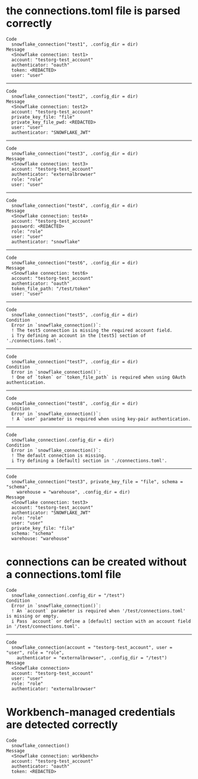 # the connections.toml file is parsed correctly

    Code
      snowflake_connection("test1", .config_dir = dir)
    Message
      <Snowflake connection: test1>
      account: "testorg-test_account"
      authenticator: "oauth"
      token: <REDACTED>
      user: "user"

---

    Code
      snowflake_connection("test2", .config_dir = dir)
    Message
      <Snowflake connection: test2>
      account: "testorg-test_account"
      private_key_file: "file"
      private_key_file_pwd: <REDACTED>
      user: "user"
      authenticator: "SNOWFLAKE_JWT"

---

    Code
      snowflake_connection("test3", .config_dir = dir)
    Message
      <Snowflake connection: test3>
      account: "testorg-test_account"
      authenticator: "externalbrowser"
      role: "role"
      user: "user"

---

    Code
      snowflake_connection("test4", .config_dir = dir)
    Message
      <Snowflake connection: test4>
      account: "testorg-test_account"
      password: <REDACTED>
      role: "role"
      user: "user"
      authenticator: "snowflake"

---

    Code
      snowflake_connection("test6", .config_dir = dir)
    Message
      <Snowflake connection: test6>
      account: "testorg-test_account"
      authenticator: "oauth"
      token_file_path: "/test/token"
      user: "user"

---

    Code
      snowflake_connection("test5", .config_dir = dir)
    Condition
      Error in `snowflake_connection()`:
      ! The test5 connection is missing the required account field.
      i Try defining an account in the [test5] section of './connections.toml'.

---

    Code
      snowflake_connection("test7", .config_dir = dir)
    Condition
      Error in `snowflake_connection()`:
      ! One of `token` or `token_file_path` is required when using OAuth authentication.

---

    Code
      snowflake_connection("test8", .config_dir = dir)
    Condition
      Error in `snowflake_connection()`:
      ! A `user` parameter is required when using key-pair authentication.

---

    Code
      snowflake_connection(.config_dir = dir)
    Condition
      Error in `snowflake_connection()`:
      ! The default connection is missing.
      i Try defining a [default] section in './connections.toml'.

---

    Code
      snowflake_connection("test3", private_key_file = "file", schema = "schema",
        warehouse = "warehouse", .config_dir = dir)
    Message
      <Snowflake connection: test3>
      account: "testorg-test_account"
      authenticator: "SNOWFLAKE_JWT"
      role: "role"
      user: "user"
      private_key_file: "file"
      schema: "schema"
      warehouse: "warehouse"

# connections can be created without a connections.toml file

    Code
      snowflake_connection(.config_dir = "/test")
    Condition
      Error in `snowflake_connection()`:
      ! An `account` parameter is required when '/test/connections.toml' is missing or empty.
      i Pass `account` or define a [default] section with an account field in '/test/connections.toml'.

---

    Code
      snowflake_connection(account = "testorg-test_account", user = "user", role = "role",
        authenticator = "externalbrowser", .config_dir = "/test")
    Message
      <Snowflake connection>
      account: "testorg-test_account"
      user: "user"
      role: "role"
      authenticator: "externalbrowser"

# Workbench-managed credentials are detected correctly

    Code
      snowflake_connection()
    Message
      <Snowflake connection: workbench>
      account: "testorg-test_account"
      authenticator: "oauth"
      token: <REDACTED>

